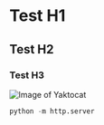 # Test H1
## Test H2
### Test H3
![Image of Yaktocat](https://octodex.github.com/images/yaktocat.png)
```python
python -m http.server
```
